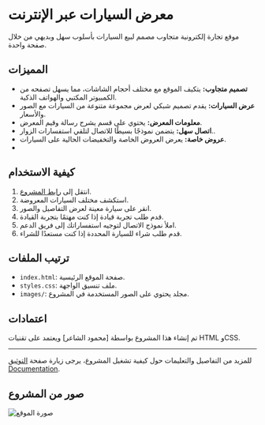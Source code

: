 # معرض السيارات عبر الإنترنت

موقع تجارة إلكترونية متجاوب مصمم لبيع السيارات بأسلوب سهل وبديهي من خلال صفحة واحدة.

## المميزات

- **تصميم متجاوب:** يتكيف الموقع مع مختلف أحجام الشاشات، مما يسهل تصفحه من الكمبيوتر المكتبي والهواتف الذكية.
- **عرض السيارات:** يقدم تصميم شبكي لعرض مجموعة متنوعة من السيارات مع الصور والأسعار.
- **معلومات المعرض:** يحتوي على قسم يشرح رسالة وقيم المعرض.
- **اتصال سهل:** يتضمن نموذجًا بسيطًا للاتصال لتلقي استفسارات الزوار..
- **عروض خاصة:** يعرض العروض الخاصة والتخفيضات الحالية على السيارات.
-


## كيفية الاستخدام

1. انتقل إلى [رابط المشروع](https://alshaercode.github.io/Car-Rental-Website-Using-HTML-CSS/).
2. استكشف مختلف السيارات المعروضة.
3. انقر على سيارة معينة لعرض التفاصيل والصور.
4. قدم طلب تجربة قيادة إذا كنت مهتمًا بتجربة القيادة.
5. املأ نموذج الاتصال لتوجيه استفساراتك إلى فريق الدعم.
6. قدم طلب شراء للسيارة المحددة إذا كنت مستعدًا للشراء.

## ترتيب الملفات

- `index.html`: صفحة الموقع الرئيسية.
- `styles.css`: ملف تنسيق الواجهة.
- `images/`: مجلد يحتوي على الصور المستخدمة في المشروع.

## اعتمادات

تم إنشاء هذا المشروع بواسطة [محمود الشاعر] ويعتمد على تقنيات HTML وCSS.

---

للمزيد من التفاصيل والتعليمات حول كيفية تشغيل المشروع، يرجى زيارة صفحة [التوثيق Documentation](docs.md).

## صور من المشروع

![صورة الموقع](https://github.com/alshaercode/Car-Rental-Website-Using-HTML-CSS/assets/120109352/44b71b17-bb84-4108-a277-7e063f367571)

